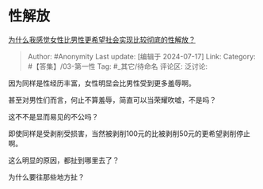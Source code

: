 # 性解放
[为什么我感觉女性比男性更希望社会实现比较彻底的性解放？](https://www.zhihu.com/question/316103442/answer/3564227021)

> Author: #Anonymity
> Last update: [编辑于 2024-07-17]
> Link:
> Category: #【答集】/03-第一性 
> Tag: #_其它/待命名 
> 评论区:
> 泛讨论:

因为同样是性经历丰富，女性明显会比男性受到更多羞辱啊。

甚至对男性们而言，何止不算羞辱，简直可以当荣耀吹嘘，不是吗？

这不不是显而易见的不公吗？

即使同样是受剥削受损害，当然被剥削100元的比被剥削50元的更希望剥削停止啊。

这么明显的原因，都扯到哪里去了？

为什么要往那些地方扯？